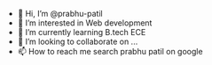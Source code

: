 - 👋 Hi, I’m @prabhu-patil
- 👀 I’m interested in Web development
- 🌱 I’m currently learning B.tech ECE
- 💞️ I’m looking to collaborate on ...
- 📫 How to reach me search prabhu patil on google

<!---
prabhu-patil/prabhu-patil is a ✨ special ✨ repository because its `README.md` (this file) appears on your GitHub profile.
You can click the Preview link to take a look at your changes.
--->
